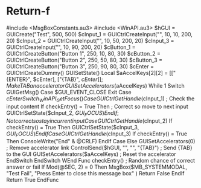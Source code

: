 # Return-f
#include &lt;MsgBoxConstants.au3> #include &lt;WinAPI.au3>  $hGUI = GUICreate("Test", 500, 500)  $cInput_1 = GUICtrlCreateInput("", 10, 10, 200, 20) $cInput_2 = GUICtrlCreateInput("", 10, 50, 200, 20) $cInput_3 = GUICtrlCreateInput("", 10, 90, 200, 20)  $cButton_1 = GUICtrlCreateButton("Button 1", 250, 10, 80, 30) $cButton_2 = GUICtrlCreateButton("Button 2", 250, 50, 80, 30) $cButton_3 = GUICtrlCreateButton("Button 3", 250, 90, 80, 30)  $cEnter = GUICtrlCreateDummy()  GUISetState()  Local $aAccelKeys[2][2] = [["{ENTER}", $cEnter], ["{TAB}", $cEnter]] ; Make {TAB} an accelerator GUISetAccelerators($aAccelKeys)  While 1      Switch GUIGetMsg()         Case $GUI_EVENT_CLOSE             Exit         Case $cEnter             Switch  _WinAPI_GetFocus()                 Case GUICtrlGetHandle($cInput_1)                     ; Check the input content                     If checkEntry() = True Then                         ; Correct so move to next input                         GUICtrlSetState($cInput_2, $GUI_FOCUS)                     EndIf                     ; Not correct so stay in current input                 Case GUICtrlGetHandle($cInput_2)                     If checkEntry() = True Then                         GUICtrlSetState($cInput_3, $GUI_FOCUS)                     EndIf                 Case GUICtrlGetHandle($cInput_3)                     If checkEntry() = True Then                         ConsoleWrite("End" &amp; @CRLF)                     EndIf                 Case Else                     GUISetAccelerators(0)                     ; Remove accelerator link                     ControlSend($hGUI, "", "", "{TAB}")       ; Send {TAB} to the GUI                     GUISetAccelerators($aAccelKeys)           ; Reset the accelerator              EndSwitch     EndSwitch  WEnd  Func checkEntry()      ; Random chance of correct answer or fail     If Mod(@SEC, 2) = 0 Then         MsgBox($MB_SYSTEMMODAL, "Test Fail", "Press Enter to close this message box" )         Return False     EndIf     Return True  EndFunc
